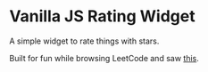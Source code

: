 # Vanilla JS Rating Widget

A simple widget to rate things with stars.

Built for fun while browsing LeetCode and saw [this](https://leetcode.com/discuss/interview-question/546992/Amazon-or-Phone-or-Front-End-Engineer-II).
